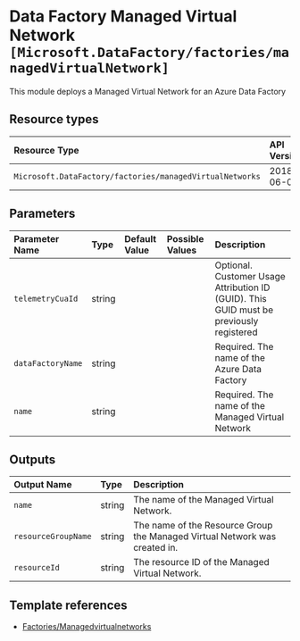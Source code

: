 # Data Factory Managed Virtual Network `[Microsoft.DataFactory/factories/managedVirtualNetwork]`

This module deploys a Managed Virtual Network for an Azure Data Factory

## Resource types

| Resource Type | API Version |
| :-- | :-- |
| `Microsoft.DataFactory/factories/managedVirtualNetworks` | 2018-06-01 |

## Parameters

| Parameter Name | Type | Default Value | Possible Values | Description |
| :-- | :-- | :-- | :-- | :-- |
| `telemetryCuaId` | string |  |  | Optional. Customer Usage Attribution ID (GUID). This GUID must be previously registered |
| `dataFactoryName` | string |  |  | Required. The name of the Azure Data Factory |
| `name` | string |  |  | Required. The name of the Managed Virtual Network |

## Outputs

| Output Name | Type | Description |
| :-- | :-- | :-- |
| `name` | string | The name of the Managed Virtual Network. |
| `resourceGroupName` | string | The name of the Resource Group the Managed Virtual Network was created in. |
| `resourceId` | string | The resource ID of the Managed Virtual Network. |

## Template references

- [Factories/Managedvirtualnetworks](https://docs.microsoft.com/en-us/azure/templates/Microsoft.DataFactory/2018-06-01/factories/managedVirtualNetworks)
